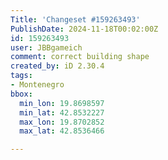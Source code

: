 ```yaml
---
Title: 'Changeset #159263493'
PublishDate: 2024-11-18T00:02:00Z
id: 159263493
user: JBBgameich
comment: correct building shape
created_by: iD 2.30.4
tags:
- Montenegro
bbox:
  min_lon: 19.8698597
  min_lat: 42.8532227
  max_lon: 19.8702852
  max_lat: 42.8536466

---
```

